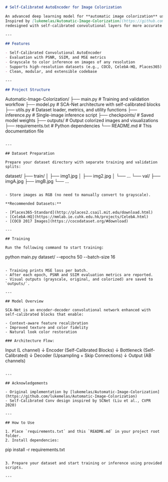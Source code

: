 ```markdown
# Self-Calibrated AutoEncoder for Image Colorization

An advanced deep learning model for **automatic image colorization** using a **Self-Calibrated AutoEncoder (SCA-Net)** architecture.  
Inspired by [lukemelas/Automatic-Image-Colorization](https://github.com/lukemelas/Automatic-Image-Colorization),
redesigned with self-calibrated convolutional layers for more accurate and stable color restoration.

---

## Features

- Self-Calibrated Convolutional AutoEncoder  
- Evaluation with PSNR, SSIM, and MSE metrics  
- Grayscale to color inference on images of any resolution  
- Supports high-resolution datasets (e.g., COCO, CelebA-HQ, Places365)  
- Clean, modular, and extensible codebase  

---

## Project Structure

```
Automatic-Image-Colorization/
├── main.py           # Training and validation workflow
├── model.py          # SCA-Net architecture with self-calibrated blocks
├── utils.py          # Dataset loader, metrics, and utility functions
├── inference.py      # Single-image inference script
├── checkpoints/      # Saved model weights
├── outputs/          # Output colorized images and visualizations
├── requirements.txt  # Python dependencies
└── README.md         # This documentation file
```

---

## Dataset Preparation

Prepare your dataset directory with separate training and validation splits:

```
dataset/
├── train/
│   ├── img1.jpg
│   ├── img2.jpg
│   └── ...
└── val/
    ├── imgA.jpg
    ├── imgB.jpg
    └── ...
```

- Store images as RGB (no need to manually convert to grayscale).

**Recommended Datasets:**

- [Places365-Standard](http://places2.csail.mit.edu/download.html)  
- [CelebA-HQ](https://mmlab.ie.cuhk.edu.hk/projects/CelebA.html)  
- [COCO 2017 Images](https://cocodataset.org/#download)  

---

## Training

Run the following command to start training:

```
python main.py dataset/ --epochs 50 --batch-size 16
```

- Training prints MSE loss per batch.  
- After each epoch, PSNR and SSIM evaluation metrics are reported.  
- Visual outputs (grayscale, original, and colorized) are saved to `outputs/`.

---

## Model Overview

SCA-Net is an encoder-decoder convolutional network enhanced with self-calibrated blocks that enable:

- Context-aware feature recalibration  
- Improved texture and color fidelity  
- Natural look color restoration  

### Architecture Flow:

```
Input (L channel)
    ↓
Encoder (Self-Calibrated Blocks)
    ↓
Bottleneck (Self-Calibrated)
    ↓
Decoder (Upsampling + Skip Connections)
    ↓
Output (AB channels)
```

---

## Acknowledgements

- Original implementation by [lukemelas/Automatic-Image-Colorization](https://github.com/lukemelas/Automatic-Image-Colorization)  
- Self-Calibrated Conv design inspired by SCNet (Liu et al., CVPR 2020)  

---

## How to Use

1. Place `requirements.txt` and this `README.md` in your project root folder.  
2. Install dependencies:

```
pip install -r requirements.txt
```

3. Prepare your dataset and start training or inference using provided scripts.

---
```
